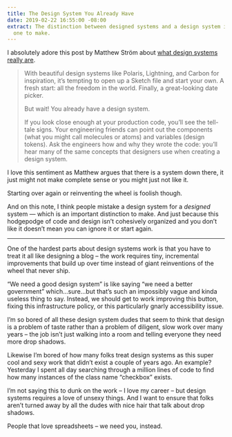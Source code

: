 ```yaml
---
title: The Design System You Already Have
date: 2019-02-22 16:55:00 -08:00
extract: The distinction between designed systems and a design system is an important
  one to make.
---
```


I absolutely adore this post by Matthew Ström about [what design systems really are](
https://matthewstrom.com/writing/the-design-system-you-already-have.html).

> With beautiful design systems like Polaris, Lightning, and Carbon for inspiration, it’s tempting to open up a Sketch file and start your own. A fresh start: all the freedom in the world. Finally, a great-looking date picker.
> 
> But wait! You already have a design system.
> 
> If you look close enough at your production code, you’ll see the tell-tale signs. Your engineering friends can point out the components (what you might call molecules or atoms) and variables (design tokens). Ask the engineers how and why they wrote the code: you’ll hear many of the same concepts that designers use when creating a design system.

I love this sentiment as Matthew argues that there is a system down there, it just might not make complete sense or you might just not like it.

Starting over again or reinventing the wheel is foolish though.

And on this note, I think people mistake a design system for a _designed_ system — which is an important distinction to make. And just because this hodgepodge of code and design isn’t cohesively organized and you don’t like it doesn’t mean you can ignore it or start again.

***

One of the hardest parts about design systems work is that you have to treat it all like designing a blog – the work requires tiny, incremental improvements that build up over time instead of giant reinventions of the wheel that never ship.

“We need a good design system” is like saying “we need a better government” which...sure...but that’s such an impossibly vague and kinda useless thing to say. Instead, we should get to work improving this button, fixing this infrastructure policy, or this particularly gnarly accessibility issue.

I’m so bored of all these design system dudes that seem to think that design is a problem of taste rather than a problem of diligent, slow work over many years – the job isn’t just walking into a room and telling everyone they need more drop shadows.

Likewise I’m bored of how many folks treat design systems as this super cool and sexy work that didn’t exist a couple of years ago. An example? Yesterday I spent all day searching through a million lines of code to find how many instances of the class name “checkbox” exists.

I’m not saying this to dunk on the work – I love my career – but design systems requires a love of unsexy things. And I want to ensure that folks aren’t turned away by all the dudes with nice hair that talk about drop shadows.

People that love spreadsheets – we need you, instead.